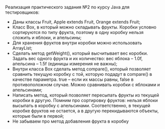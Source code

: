 Реализация практического задания №2 по курсу Java для тестировщиков:

 - Даны классы Fruit, Apple extends Fruit, Orange extends Fruit;
 - Класс Box, в который можно складывать фрукты. Коробки условно сортируются по типу фрукта, поэтому в одну коробку нельзя сложить и яблоки, и апельсины;
 - Для хранения фруктов внутри коробки можно использовать ArrayList;
 - Сделать метод getWeight(), который высчитывает вес коробки. Задать вес одного фрукта и их количество: вес яблока – 1.0f, апельсина – 1.5f (единицы измерения не важны);
 - Внутри класса Box сделать метод compare(), который позволяет сравнить текущую коробку с той, которую подадут в compare() в качестве параметра. true – если их массы равны, false в противоположном случае. Можно сравнивать коробки с яблоками и апельсинами;
 - Написать метод, который позволяет пересыпать фрукты из текущей коробки в другую. Помним про сортировку фруктов: нельзя яблоки высыпать в коробку с апельсинами. Соответственно, в текущей коробке фруктов не остается, а в другую перекидываются объекты, которые были в первой;
 - Не забываем про метод добавления фрукта в коробку